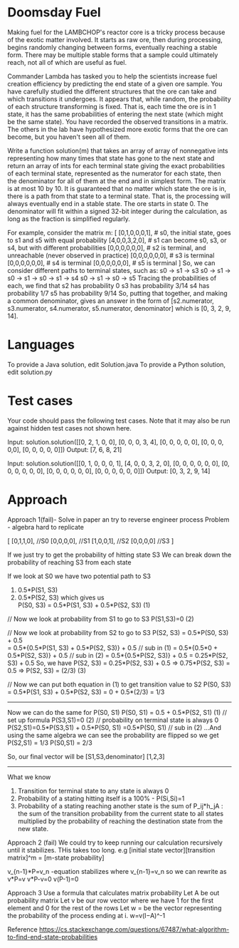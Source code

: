 Doomsday Fuel
=============

Making fuel for the LAMBCHOP's reactor core is a tricky process because of the exotic matter involved. It starts as raw ore, then during processing, begins randomly changing between forms, eventually reaching a stable form. There may be multiple stable forms that a sample could ultimately reach, not all of which are useful as fuel. 

Commander Lambda has tasked you to help the scientists increase fuel creation efficiency by predicting the end state of a given ore sample. You have carefully studied the different structures that the ore can take and which transitions it undergoes. It appears that, while random, the probability of each structure transforming is fixed. That is, each time the ore is in 1 state, it has the same probabilities of entering the next state (which might be the same state).  You have recorded the observed transitions in a matrix. The others in the lab have hypothesized more exotic forms that the ore can become, but you haven't seen all of them.

Write a function solution(m) that takes an array of array of nonnegative ints representing how many times that state has gone to the next state and return an array of ints for each terminal state giving the exact probabilities of each terminal state, represented as the numerator for each state, then the denominator for all of them at the end and in simplest form. The matrix is at most 10 by 10. It is guaranteed that no matter which state the ore is in, there is a path from that state to a terminal state. That is, the processing will always eventually end in a stable state. The ore starts in state 0. The denominator will fit within a signed 32-bit integer during the calculation, as long as the fraction is simplified regularly. 

For example, consider the matrix m:
[
  [0,1,0,0,0,1],  # s0, the initial state, goes to s1 and s5 with equal probability
  [4,0,0,3,2,0],  # s1 can become s0, s3, or s4, but with different probabilities
  [0,0,0,0,0,0],  # s2 is terminal, and unreachable (never observed in practice)
  [0,0,0,0,0,0],  # s3 is terminal
  [0,0,0,0,0,0],  # s4 is terminal
  [0,0,0,0,0,0],  # s5 is terminal
]
So, we can consider different paths to terminal states, such as:
s0 -> s1 -> s3
s0 -> s1 -> s0 -> s1 -> s0 -> s1 -> s4
s0 -> s1 -> s0 -> s5
Tracing the probabilities of each, we find that
s2 has probability 0
s3 has probability 3/14
s4 has probability 1/7
s5 has probability 9/14
So, putting that together, and making a common denominator, gives an answer in the form of
[s2.numerator, s3.numerator, s4.numerator, s5.numerator, denominator] which is
[0, 3, 2, 9, 14].

Languages
=========

To provide a Java solution, edit Solution.java
To provide a Python solution, edit solution.py

Test cases
==========
Your code should pass the following test cases.
Note that it may also be run against hidden test cases not shown here.

Input:
solution.solution([[0, 2, 1, 0, 0], [0, 0, 0, 3, 4], [0, 0, 0, 0, 0], [0, 0, 0, 0,0], [0, 0, 0, 0, 0]])
Output:
    [7, 6, 8, 21]

Input:
solution.solution([[0, 1, 0, 0, 0, 1], [4, 0, 0, 3, 2, 0], [0, 0, 0, 0, 0, 0], [0, 0, 0, 0, 0, 0], [0, 0, 0, 0, 0, 0], [0, 0, 0, 0, 0, 0]])
Output:
    [0, 3, 2, 9, 14]


Approach
==========
Approach 1(fail)- Solve in paper an try to reverse engineer process
Problem - algebra hard to replicate

[
    [0,1,1,0], //S0
    [0,0,0,0], //S1
    [1,0,0,1], //S2
    [0,0,0,0]  //S3
]

If we just try to get the probability of hitting state S3
We can break down the probability of reaching S3 from each state

If we look at S0 we have two potential path to S3
1. 0.5\*P(S1, S3)  
2. 0.5\*P(S2, S3)
which gives us  
P(S0, S3) 
= 0.5\*P(S1, S3) + 0.5\*P(S2, S3) (1)

// Now we look at probability from S1 to go to S3
P(S1,S3)=0 (2)

// Now we look at probability from S2 to go to S3
P(S2, S3) 
= 0.5\*P(S0, S3) + 0.5  
= 0.5\*{0.5\*P(S1, S3) + 0.5\*P(S2, S3)} + 0.5  // sub in (1)
= 0.5\*{0.5\*0 + 0.5\*P(S2, S3)} + 0.5 // sub in (2)
= 0.5\*{0.5\*P(S2, S3)} + 0.5
= 0.25\*P(S2, S3) + 0.5
So, we have
P(S2, S3) = 0.25\*P(S2, S3) + 0.5
=> 0.75\*P(S2, S3) = 0.5
=> P(S2, S3) = (2/3) (3)

// Now we can put both equation in (1) to get transition value to S2
P(S0, S3) 
= 0.5\*P(S1, S3) + 0.5\*P(S2, S3) 
= 0 + 0.5\*(2/3) 
= 1/3

----------------------------------------------------------

Now we can do the same for P(S0, S1)
P(S0, S1) = 0.5 + 0.5\*P(S2, S1) (1) // set up formula
P(S3,S1)=0 (2)  // probability on terminal state is always 0 
P(S2,S1)=0.5\*P(S3,S1) + 0.5\*P(S0, S1) 
=0.5\*P(S0, S1) // sub in (2)
...And using the same algebra we can see the probability are flipped so we get
P(S2,S1) = 1/3
P(S0,S1) = 2/3

So, our final vector will be 
[S1,S3,denominator]
[1,2,3]

----------------------------------------------------------
What we know 
1. Transition for terminal state to any state is always 0
2. Probability of a stating hitting itself is a 100% - P(Si,Si)=1
3. Probability of a stating reaching another state is the sum of P_ij\*h_jA : the sum of the transition probability from the current state to all states multiplied by the probability of reaching the destination state from the new state.

Approach 2 (fail)
We could try to keep running our calculation recursively until it stabilizes. THis takes too long.
e.g
\[initial state vector\]\[transition matrix\]^m = \[m-state probability\]

v_{n-1}\*P=v_n    -equation
stabilizes where v_{n-1}=v_n
so we can rewrite as
v\*P=v
v\*P-v=0
v(P-1)=0

Approach 3
Use a formula that calculates matrix probability
Let A be out probability matrix
Let v be our row vector where we have 1 for the first element and 0 for the rest of the rows
Let w = be the vector representing the probability of the process ending at i.
w=v(I−A)^-1




Reference
https://cs.stackexchange.com/questions/67487/what-algorithm-to-find-end-state-probabilities











